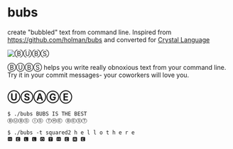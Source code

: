 # bubs
create "bubbled" text from command line. Inspired from https://github.com/holman/bubs and converted for [Crystal Language](https://crystal-lang.org/)


![ⒷⓊⒷⓈ](http://cl.ly/image/0J2U1x1d1o0a/content)

ⒷⓊⒷⓈ helps you write really obnoxious text from your command line. Try it in
your commit messages- your coworkers will love you.

## ⓊⓈⒶⒼⒺ

    $ ./bubs BUBS IS THE BEST
    ⒷⓊⒷⓈ ⒾⓈ ⓉⒽⒺ ⒷⒺⓈⓉ

    $ ./bubs -t squared2 h e l l o t h e r e
    🅷 🅴 🅻 🅻 🅾 🆃 🅷 🅴 🆁 🅴



